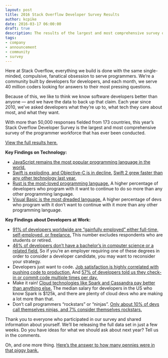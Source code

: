 ```yaml
---
layout: post
title: 2016 Stack Overflow Developer Survey Results
author: kcpike
date: 2016-03-17 06:00:00
draft: true
description: The results of the largest and most comprehensive survey of the programmer workforce are here: the 2016 Stack Overflow Developer Survey.
tags: 
- company
- announcement
- community
- survey
---
```


Here at Stack Overflow, everything we build is done with the same single-minded, compulsive, fanatical obsession to serve programmers. We’re a community built by developers for developers, and each month, we serve 40 million coders looking for answers to their most pressing questions. 

Because of this, we like to think we know software developers better than anyone — and we have the data to back up that claim. Each year since 2010, we’ve asked developers what they’re up to, what tech they care about most, and what they want. 

With more than 50,000 responses fielded from 173 countries, this year’s Stack Overflow Developer Survey is the largest and most comprehensive survey of the programmer workforce that has ever been conducted.

[View the full results here.](https://stackoverflow.com/research/developer-survey-2016)

**Key Findings on Technology:**

   * [JavaScript remains the most popular programming language in the world.](https://stackoverflow.com/research/developer-survey-2016#technology-most-popular-technologies) 
   * [Swift is exploding, and Objective-C is in decline.](https://stackoverflow.com/research/developer-survey-2016#technology-top-tech-on-stack-overflow) [Swift 2 grew faster than any other technology last year.](https://stackoverflow.com/research/developer-survey-2016#technology-trending-tech-on-stack-overflow)
   * [Rust is the most-loved programming language.](https://stackoverflow.com/research/developer-survey-2016#technology-most-loved-dreaded-and-wanted) A higher percentage of developers who program with it want to continue to do so more than any other programming language.
   * [Visual Basic is the most dreaded language.](https://stackoverflow.com/research/developer-survey-2016#technology-most-loved-dreaded-and-wanted) A higher percentage of devs who program with it don’t want to continue with it more than any other programming language.

**Key Findings about Developers at Work:**

   * [91% of developers worldwide are “gainfully employed” either full-time, self-employed, or freelance.](https://stackoverflow.com/research/developer-survey-2016#work-employment-status) This number excludes respondents who are students or retired.
   * [46% of developers don’t have a bachelor’s in computer science or a related field.](https://stackoverflow.com/research/developer-survey-2016#developer-profile-programmers-engineers-and-developers) So if you’re an employer requiring one of these degrees in order to consider a developer candidate, you may want to reconsider your strategy.
   * Developers just want to code. [Job satisfaction is highly correlated with pushing code to production.](https://stackoverflow.com/research/developer-survey-2016#work-checking-in-code) And [57% of developers told us they check-in or commit code multiple times per day.](https://stackoverflow.com/research/developer-survey-2016#work-checking-in-code)
   * Make it rain! [Cloud technologies like Spark and Cassandra pay better than anything else.](https://stackoverflow.com/research/developer-survey-2016#technology-top-paying-tech) The median salary for developers in the US who know Spark is $125k, and there are plenty of cloud devs who are making a lot more than that.
   * Don’t call programmers “rockstars” or “ninjas”. [Only about 10% of devs call themselves ninjas, and 7% consider themselves rockstars.](https://stackoverflow.com/research/developer-survey-2016#developer-profile-programmers-engineers-and-developers)

Thank you to everyone who participated in our survey and shared information about yourself. We’ll be releasing the full data set in just a few weeks. Do you have ideas for what we should ask about next year? Tell us in the comments. 

Oh, and one more thing. [Here’s the answer to how many pennies were in that piggy bank.](http://meta.stackoverflow.com/questions/315181/developer-survey-how-many-pennies-were-there) 

